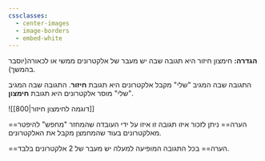 ```yaml
---
cssclasses:
  - center-images
  - image-borders
  - embed-white
---
```

**הגדרה:**
חימצון חיזור היא תגובה שבה יש מעבר של אלקטרונים ממשי או לכאורה(יוסבר בהמשך).

התגובה שבה המגיב "שלי" מקבל אלקטרונים היא תגובת **חיזור**.
התגובה שבה המגיב "שלי" מוסר אלקטרונים היא תגובת **חימצון**.

![[דוגמה לחימצון חיזור|800]]

==הערה==
ניתן לזכור איזו תגובה זו איזו על ידי העובדה שהמחזר "מחפש" להיפטר מאלקטרונים בעוד שהמחמצן מקבל את האלקטרונים.

==הערה==
בכל התגובה המופיעה למעלה יש מעבר של 2 אלקטרונים בלבד.